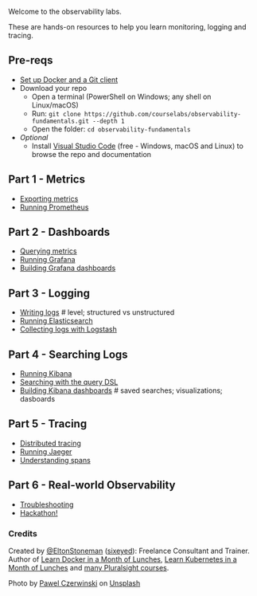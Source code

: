Welcome to the observability labs.

These are hands-on resources to help you learn monitoring, logging and tracing.

## Pre-reqs

 - [Set up Docker and a Git client](setup/README.md) 
 - Download your repo
    - Open a terminal (PowerShell on Windows; any shell on Linux/macOS) 
    - Run: `git clone https://github.com/courselabs/observability-fundamentals.git --depth 1`
    - Open the folder: `cd observability-fundamentals`
- _Optional_
    -   Install [Visual Studio Code](https://code.visualstudio.com) (free - Windows, macOS and Linux) to browse the repo and documentation

## Part 1 - Metrics

- [Exporting metrics]()
- [Running Prometheus]()

## Part 2 - Dashboards

- [Querying metrics]()
- [Running Grafana]()
- [Building Grafana dashboards]()

## Part 3 - Logging

- [Writing logs]() # level; structured vs unstructured
- [Running Elasticsearch](./labs/elasticsearch/README.md)
- [Collecting logs with Logstash](./labs/logstash/README.md)

## Part 4 - Searching Logs

- [Running Kibana](./labs/kibana/README.md)
- [Searching with the query DSL](./labs/query-dsl/README.md)
- [Building Kibana dashboards]() # saved searches; visualizations; dasboards

## Part 5 - Tracing

- [Distributed tracing]() 
- [Running Jaeger]()
- [Understanding spans]()

## Part 6 - Real-world Observability

- [Troubleshooting]()
- [Hackathon!]() 


### Credits

Created by [@EltonStoneman](https://twitter.com/EltonStoneman) ([sixeyed](https://github.com/sixeyed)): Freelance Consultant and Trainer. Author of [Learn Docker in a Month of Lunches](https://www.manning.com/books/learn-docker-in-a-month-of-lunches), [Learn Kubernetes in a Month of Lunches](https://www.manning.com/books/learn-kubernetes-in-a-month-of-lunches) and [many Pluralsight courses](https://pluralsight.pxf.io/c/1197078/424552/7490?u=https%3A%2F%2Fwww.pluralsight.com%2Fauthors%2Felton-stoneman).

Photo by <a href="https://unsplash.com/@pawel_czerwinski?utm_source=unsplash&utm_medium=referral&utm_content=creditCopyText">Pawel Czerwinski</a> on <a href="https://unsplash.com/s/photos/surveillance?utm_source=unsplash&utm_medium=referral&utm_content=creditCopyText">Unsplash</a>
  

